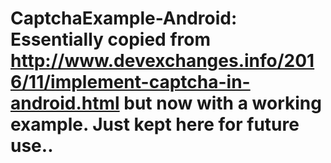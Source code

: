 # CaptchaExample-Android: Essentially copied from http://www.devexchanges.info/2016/11/implement-captcha-in-android.html but now with a working example. Just kept here for future use..
